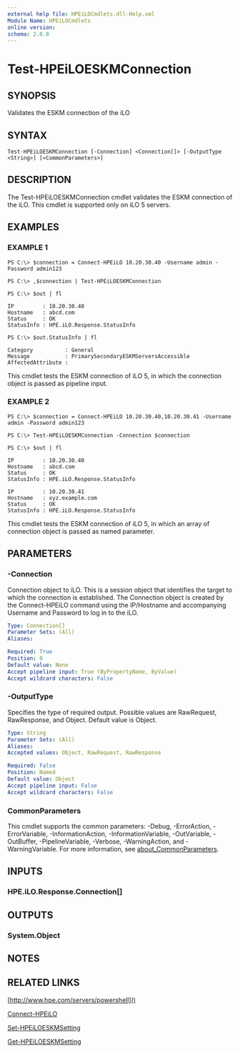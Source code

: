 ```yaml
---
external help file: HPEiLOCmdlets.dll-Help.xml
Module Name: HPEiLOCmdlets
online version:
schema: 2.0.0
---
```


# Test-HPEiLOESKMConnection

## SYNOPSIS
Validates the ESKM connection of the iLO

## SYNTAX

```
Test-HPEiLOESKMConnection [-Connection] <Connection[]> [-OutputType <String>] [<CommonParameters>]
```

## DESCRIPTION
The Test-HPEiLOESKMConnection cmdlet validates the ESKM connection of the iLO.
This cmdlet is supported only on iLO 5 servers.

## EXAMPLES

### EXAMPLE 1
```
PS C:\> $connection = Connect-HPEiLO 10.20.30.40 -Username admin -Password admin123 

PS C:\> ,$connection | Test-HPEiLOESKMConnection

PS C:\> $out | fl

IP         : 10.20.30.40
Hostname   : abcd.com
Status     : OK
StatusInfo : HPE.iLO.Response.StatusInfo

PS C:\> $out.StatusInfo | fl

Category          : General
Message           : PrimarySecondaryESKMServersAccessible
AffectedAttribute :
```

This cmdlet tests the ESKM connection of iLO 5, in which the connection object is passed as pipeline input.

### EXAMPLE 2
```
PS C:\> $connection = Connect-HPEiLO 10.20.30.40,10.20.30.41 -Username admin -Password admin123 

PS C:\> Test-HPEiLOESKMConnection -Connection $connection

PS C:\> $out | fl

IP         : 10.20.30.40
Hostname   : abcd.com
Status     : OK
StatusInfo : HPE.iLO.Response.StatusInfo

IP         : 10.20.30.41
Hostname   : xyz.example.com
Status     : OK
StatusInfo : HPE.iLO.Response.StatusInfo
```

This cmdlet tests the ESKM connection of iLO 5, in which an array of connection object is passed as named parameter.

## PARAMETERS

### -Connection
Connection object to iLO.
This is a session object that identifies the target to which the connection is established.
The Connection object is created by the Connect-HPEiLO command using the IP/Hostname and accompanying Username and Password to log in to the iLO.

```yaml
Type: Connection[]
Parameter Sets: (All)
Aliases:

Required: True
Position: 0
Default value: None
Accept pipeline input: True (ByPropertyName, ByValue)
Accept wildcard characters: False
```

### -OutputType
Specifies the type of required output.
Possible values are RawRequest, RawResponse, and Object.
Default value is Object.

```yaml
Type: String
Parameter Sets: (All)
Aliases:
Accepted values: Object, RawRequest, RawResponse

Required: False
Position: Named
Default value: Object
Accept pipeline input: False
Accept wildcard characters: False
```

### CommonParameters
This cmdlet supports the common parameters: -Debug, -ErrorAction, -ErrorVariable, -InformationAction, -InformationVariable, -OutVariable, -OutBuffer, -PipelineVariable, -Verbose, -WarningAction, and -WarningVariable. For more information, see [about_CommonParameters](http://go.microsoft.com/fwlink/?LinkID=113216).

## INPUTS

### HPE.iLO.Response.Connection[]
## OUTPUTS

### System.Object
## NOTES

## RELATED LINKS

[http://www.hpe.com/servers/powershell]()

[Connect-HPEiLO]()

[Set-HPEiLOESKMSetting]()

[Get-HPEiLOESKMSetting]()

